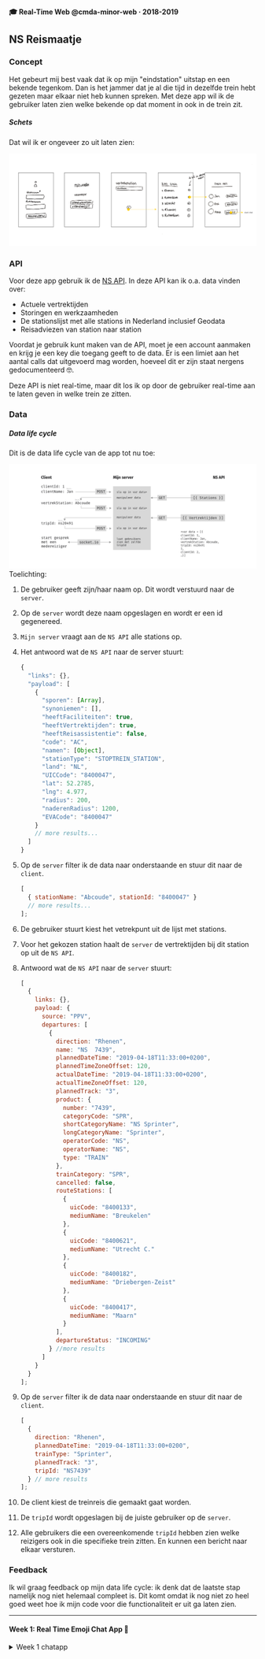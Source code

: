 **🎓 Real-Time Web @cmda-minor-web · 2018-2019**

## NS Reismaatje

### Concept

Het gebeurt mij best vaak dat ik op mijn "eindstation" uitstap en een bekende tegenkom. Dan is het jammer dat je al die tijd in dezelfde trein hebt gezeten maar elkaar niet heb kunnen spreken. Met deze app wil ik de gebruiker laten zien welke bekende op dat moment in ook in de trein zit.

##### Schets

Dat wil ik er ongeveer zo uit laten zien:

![schetsen](schetsen2.png)

### API

Voor deze app gebruik ik de [NS API](https://www.ns.nl/reisinformatie/ns-api). In deze API kan ik o.a. data vinden over:

- Actuele vertrektijden
- Storingen en werkzaamheden
- De stationslijst met alle stations in Nederland inclusief Geodata
- Reisadviezen van station naar station

Voordat je gebruik kunt maken van de API, moet je een account aanmaken en krijg je een key die toegang geeft to de data. Er is een limiet aan het aantal calls dat uitgevoerd mag worden, hoeveel dit er zijn staat nergens gedocumenteerd 🤓.

Deze API is niet real-time, maar dit los ik op door de gebruiker real-time aan te laten geven in welke trein ze zitten.

### Data

##### Data life cycle

Dit is de data life cycle van de app tot nu toe:

![](datacycle.png)
Toelichting:

1. De gebruiker geeft zijn/haar naam op. Dit wordt verstuurd naar de `server`.
2. Op de `server` wordt deze naam opgeslagen en wordt er een id gegenereed.
3. `Mijn server` vraagt aan de `NS API` alle stations op.
4. Het antwoord wat de `NS API` naar de server stuurt:

   ```js
   {
     "links": {},
     "payload": [
       {
         "sporen": [Array],
         "synoniemen": [],
         "heeftFaciliteiten": true,
         "heeftVertrektijden": true,
         "heeftReisassistentie": false,
         "code": "AC",
         "namen": [Object],
         "stationType": "STOPTREIN_STATION",
         "land": "NL",
         "UICCode": "8400047",
         "lat": 52.2785,
         "lng": 4.977,
         "radius": 200,
         "naderenRadius": 1200,
         "EVACode": "8400047"
       }
       // more results...
     ]
   }
   ```

5. Op de `server` filter ik de data naar onderstaande en stuur dit naar de `client`.

   ```js
   [
     { stationName: "Abcoude", stationId: "8400047" }
     // more results...
   ];
   ```

6. De gebruiker stuurt kiest het vetrekpunt uit de lijst met stations.
7. Voor het gekozen station haalt de `server` de vertrektijden bij dit station op uit de `NS API`.
8. Antwoord wat de `NS API` naar de `server` stuurt:

   ```js
   [
     {
       links: {},
       payload: {
         source: "PPV",
         departures: [
           {
             direction: "Rhenen",
             name: "NS  7439",
             plannedDateTime: "2019-04-18T11:33:00+0200",
             plannedTimeZoneOffset: 120,
             actualDateTime: "2019-04-18T11:33:00+0200",
             actualTimeZoneOffset: 120,
             plannedTrack: "3",
             product: {
               number: "7439",
               categoryCode: "SPR",
               shortCategoryName: "NS Sprinter",
               longCategoryName: "Sprinter",
               operatorCode: "NS",
               operatorName: "NS",
               type: "TRAIN"
             },
             trainCategory: "SPR",
             cancelled: false,
             routeStations: [
               {
                 uicCode: "8400133",
                 mediumName: "Breukelen"
               },
               {
                 uicCode: "8400621",
                 mediumName: "Utrecht C."
               },
               {
                 uicCode: "8400182",
                 mediumName: "Driebergen-Zeist"
               },
               {
                 uicCode: "8400417",
                 mediumName: "Maarn"
               }
             ],
             departureStatus: "INCOMING"
           } //more results
         ]
       }
     }
   ];
   ```

9. Op de `server` filter ik de data naar onderstaande en stuur dit naar de `client`.

   ```js
   [
     {
       direction: "Rhenen",
       plannedDateTime: "2019-04-18T11:33:00+0200",
       trainType: "Sprinter",
       plannedTrack: "3",
       tripId: "NS7439"
     } // more results
   ];
   ```

10. De client kiest de treinreis die gemaakt gaat worden.
11. De `tripId` wordt opgeslagen bij de juiste gebruiker op de `server`.
12. Alle gebruikers die een overeenkomende `tripId` hebben zien welke reizigers ook in die specifieke trein zitten. En kunnen een bericht naar elkaar versturen.

### Feedback

Ik wil graag feedback op mijn data life cycle:
ik denk dat de laatste stap namelijk nog niet helemaal compleet is. Dit komt omdat ik nog niet zo heel goed weet hoe ik mijn code voor die functionaliteit er uit ga laten zien.

---

#### Week 1: Real Time Emoji Chat App 💬

<details>
<summary>Week 1 chatapp</summary>

With this application users chat. If a word in the messages suits a emoji, the emoji will replace the word.
![screenshot](screenshot.png)

## Install

```

git clone https://github.com/sterrevangeest/real-time-web-1819

cd project-2-1819

npm install

npm run server

```

## How it works

To create a real time web application I used the [socket.IO](https://socket.io/) library. Socket.IO enables realtime, bi-directional communication between the client-side and server-side.

To start my first real time web app, I follow this [tutorial](https://socket.io/get-started/chat/). Later I added extra features. Like replacing words with emoji's.

```js
// server-side: index.js
io.on("connection", socket => {
  socket.on("chat message", msg => {
    var msg = msg.split(" ").map(word => return emoji.get(word) || word);
    var msg = msg
      .toString()
      .replace(/,/g, " ")
      .replace(/:/g, "");
    io.emit("chat message", msg);
  });
});

```

</details>

<!-- Add a link to your live demo in Github Pages 🌐-->

<!-- ☝️ replace this description with a description of your own work -->

<!-- Add a nice image here at the end of the week, showing off your shiny frontend 📸 -->

<!-- Maybe a table of contents here? 📚 -->

<!-- How about a section that describes how to install this project? 🤓 -->

<!-- ...but how does one use this project? What are its features 🤔 -->

<!-- What external data source is featured in your project and what are its properties 🌠 -->

<!-- This would be a good place for your data life cycle ♻️-->

<!-- Maybe a checklist of done stuff and stuff still on your wishlist? ✅ -->

<!-- How about a license here? 📜 (or is it a licence?) 🤷 -->
